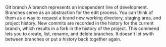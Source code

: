 Git branch
 A branch represents an independent line of development. Branches serve as an abstraction for the edit process. You can think of them as a way to request a brand new working directory, staging area, and project history. New commits are recorded in the history for the current branch, which results in a fork in the history of the project. This commend lets you to create, list, rename, and delete branches. It doesn't let swith between branches or put a history back together again.
